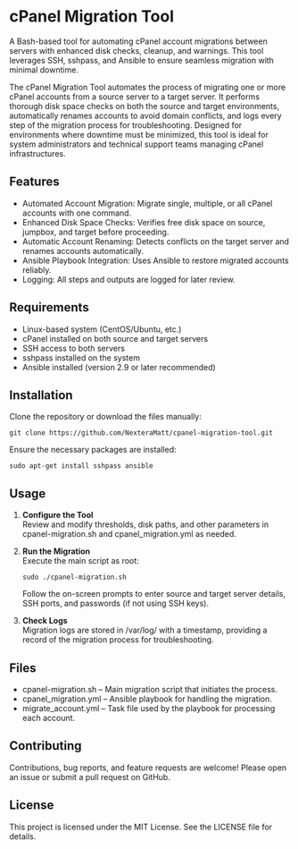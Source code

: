 # cPanel Migration Tool

A Bash-based tool for automating cPanel account migrations between servers with enhanced disk checks, cleanup, and warnings. This tool leverages SSH, sshpass, and Ansible to ensure seamless migration with minimal downtime.

The cPanel Migration Tool automates the process of migrating one or more cPanel accounts from a source server to a target server. It performs thorough disk space checks on both the source and target environments, automatically renames accounts to avoid domain conflicts, and logs every step of the migration process for troubleshooting. Designed for environments where downtime must be minimized, this tool is ideal for system administrators and technical support teams managing cPanel infrastructures.

## Features
- Automated Account Migration: Migrate single, multiple, or all cPanel accounts with one command.
- Enhanced Disk Space Checks: Verifies free disk space on source, jumpbox, and target before proceeding.
- Automatic Account Renaming: Detects conflicts on the target server and renames accounts automatically.
- Ansible Playbook Integration: Uses Ansible to restore migrated accounts reliably.
- Logging: All steps and outputs are logged for later review.

## Requirements
- Linux-based system (CentOS/Ubuntu, etc.)
- cPanel installed on both source and target servers
- SSH access to both servers
- sshpass installed on the system
- Ansible installed (version 2.9 or later recommended)

## Installation
Clone the repository or download the files manually:

    git clone https://github.com/NexteraMatt/cpanel-migration-tool.git

Ensure the necessary packages are installed:

    sudo apt-get install sshpass ansible

## Usage
1. **Configure the Tool**  
   Review and modify thresholds, disk paths, and other parameters in cpanel-migration.sh and cpanel_migration.yml as needed.

2. **Run the Migration**  
   Execute the main script as root:
   
       sudo ./cpanel-migration.sh
   
   Follow the on-screen prompts to enter source and target server details, SSH ports, and passwords (if not using SSH keys).

3. **Check Logs**  
   Migration logs are stored in /var/log/ with a timestamp, providing a record of the migration process for troubleshooting.

## Files
- cpanel-migration.sh – Main migration script that initiates the process.
- cpanel_migration.yml – Ansible playbook for handling the migration.
- migrate_account.yml – Task file used by the playbook for processing each account.

## Contributing
Contributions, bug reports, and feature requests are welcome! Please open an issue or submit a pull request on GitHub.

## License
This project is licensed under the MIT License. See the LICENSE file for details.
